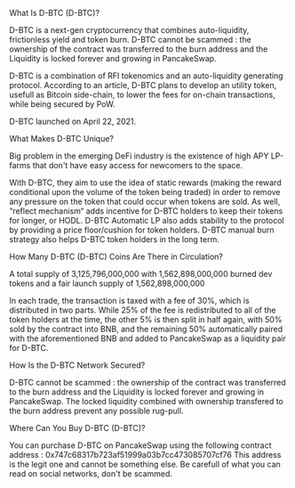 What Is D-BTC (D-BTC)?

D-BTC is a next-gen cryptocurrency that combines auto-liquidity, frictionless yield and token burn. D-BTC cannot be scammed : the ownership of the contract was transferred to the burn address and the Liquidity is locked forever and growing in PancakeSwap.

D-BTC is a combination of RFI tokenomics and an auto-liquidity generating protocol. According to an article, D-BTC plans to develop an utility token, usefull as Bitcoin side-chain, to lower the fees for on-chain transactions, while being secured by PoW. 

D-BTC launched on April 22, 2021.

What Makes D-BTC Unique?

Big problem in the emerging DeFi industry is the existence of high APY LP-farms that don't have easy access for newcomers to the space.

With D-BTC, they aim to use the idea of static rewards (making the reward conditional upon the volume of the token being traded) in order to remove any pressure on the token that could occur when tokens are sold. As well, “reflect mechanism“ adds incentive for D-BTC holders to keep their tokens for longer, or HODL. D-BTC Automatic LP also adds stability to the protocol by providing a price floor/cushion for token holders. D-BTC manual burn strategy also helps D-BTC token holders in the long term.

How Many D-BTC (D-BTC) Coins Are There in Circulation?

A total supply of 3,125,796,000,000 with 1,562,898,000,000 burned dev tokens and a fair launch supply of 1,562,898,000,000

In each trade, the transaction is taxed with a fee of 30%, which is distributed in two parts. While 25% of the fee is redistributed to all of the token holders at the time, the other 5% is then split in half again, with 50% sold by the contract into BNB, and the remaining 50% automatically paired with the aforementioned BNB and added to PancakeSwap as a liquidity pair for D-BTC.

How Is the D-BTC Network Secured?

D-BTC cannot be scammed : the ownership of the contract was transferred to the burn address and the Liquidity is locked forever and growing in PancakeSwap.
The locked liquidity combined with ownership transfered to the burn address prevent any possible rug-pull.

Where Can You Buy D-BTC (D-BTC)?

You can purchase D-BTC on PancakeSwap using the following contract address : 0x747c68317b723af51999a03b7cc473085707cf76
This address is the legit one and cannot be something else. 
Be carefull of what you can read on social networks, don't be scammed.
